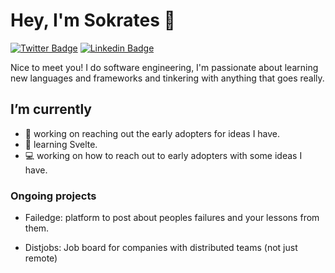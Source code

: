 # Hey, I'm Sokrates 👋

[![Twitter Badge](https://img.shields.io/badge/-@socketopp-1ca0f1?style=flat-square&labelColor=1ca0f1&logo=twitter&logoColor=white&link=https://twitter.com/socketopp)](https://twitter.com/socketopp) [![Linkedin Badge](https://img.shields.io/badge/-SokratesLamprou-blue?style=flat-square&logo=Linkedin&logoColor=white&link=https://www.linkedin.com/in/sokrates-lamprou-93086264/)](https://www.linkedin.com/in/sokrates-lamprou-93086264/)

Nice to meet you! I do software engineering, I'm passionate about learning new languages and frameworks and tinkering with anything that goes really. 

## I’m currently
- 🔭 working on reaching out the early adopters for ideas I have. 
- 🌱 learning Svelte.
- 💻 working on how to reach out to early adopters with some ideas I have. 

### Ongoing projects

- Failedge: platform to post about peoples failures and your lessons from them.

- Distjobs: Job board for companies with distributed teams (not just remote)


<!--
**socketopp/socketopp** is a ✨ _special_ ✨ repository because its `README.md` (this file) appears on your GitHub profile.

Here are some ideas to get you started:

- 🔭 I’m currently working on ...
- 🌱 I’m currently learning ...
- 👯 I’m looking to collaborate on ...
- 🤔 I’m looking for help with ...
- 💬 Ask me about ...
- 📫 How to reach me: ...
- 😄 Pronouns: ...
- ⚡ Fun fact: ...
-->
